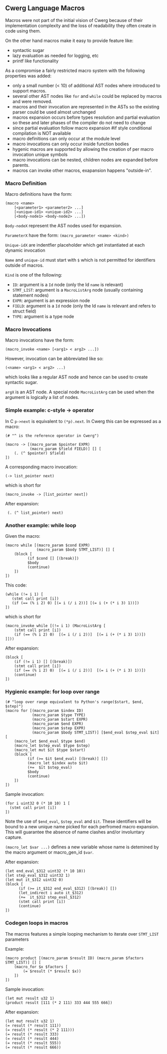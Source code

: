 ## Cwerg Language Macros

Macros were not part of the initial vision of Cwerg because of their 
implementation complexity and the loss of readability they often 
create in code using them.

On the other hand macros make it easy to provide feature like:
* syntactic sugar
* lazy evaluation as needed for logging, etc
* printf like functionality

As a compromise a fairly restricted macro system with the following properties was added:

* only a small number (< 10) of additional AST nodes where introduced to support macros.
* several other AST nodes like `for` and `while` could be replaced by macros and were removed.
* macros and their invocation are represented in the ASTs so the existing parser could be used
  almost unchanged
* macros expansion occurs before types resolution and partial evaluation so these and later phases
  of the compiler do not need to change
* since partial evaluation follow macro expansion #if style conditional compilation is NOT available
* macro definitions can only occur at the module level
* macro invocations can only occur inside function bodies
* hygenic macros are supported by allowing the creation of per macro invocation unique symbols
* macro invocations can be nested, children nodes are expanded before parents.
* macros can invoke other macros, exapansion happens "outside-in".

### Macro Definition

Macro definitions have the form: 

```
(macro <name> 
    [<parameter1> <parameter2> ...] 
    [<unique-id1> <unique-id2> ...]
    [<body-node1> <body-node2> ...])
```
`Body-nodeX` represent the AST nodes used for expansion.

`ParameterX` have the form: `(macro_parameter <name> <kind>)`

`Unique-idX` are indentfier placeholder which get instantiated at each dynamic invocation

`Name` and `unique-id` must start with `$` which is not permitted for identifiers outside of macros.

`Kind` is one of the following:
* `ID`: argument is a `Id` node (only the Id `name` is relevant)
* `STMT_LIST`: argument is a `MacroListArg` node (usually containing statement nodes)
* `EXPR`:  argument is an expression node
* `FIELD`:  argument is a `Id` node (only the Id `name` is relevant and refers to struct field)
* `TYPE`:  argument is a type node

### Macro Invocations


Macro invocations have the form:
```
(macro_invoke <name> [<arg1> < arg2> ...])
```

However, invocation can be abbreviated like so:
```
(<name> <arg1> < arg2> ...)
```

which looks like a regular AST node and hence can be used
to create syntactic sugar.

`argX` is an AST node. A special node `MacroListArg` 
can be used when the argument is logically a list of nodes.

### Simple example: c-style -> operator

In C `p->next` is equivalent to `(*p).next`.
In Cwerg this can be expressed as a macro:

```
(# "^ is the reference operator in Cwerg")

(macro -> [(macro_param $pointer EXPR) 
           (macro_param $field FIELD)] [] [
    (. (^ $pointer) $field)
])
```

A corresponding macro invocation:

```
(-> list_pointer next)
```

which is short for

```
(macro_invoke -> [list_pointer next])
```

After expansion:

```
 (. (^ list_pointer) next)
```


### Another example: while loop

Given the macro:

```
(macro while [(macro_param $cond EXPR) 
              (macro_param $body STMT_LIST)] [] [
    (block [
          (if $cond [] [(break)])
          $body
          (continue)
    ])
])   
```

This code:
```
(while (!= i 1) [
   (stmt call print [i])
   (if (== (% i 2) 0) [(= i (/ i 2))] [(= i (+ (* i 3) 1))])
])
```

which is short for
```
(macro_invoke while [(!= i 1) (MacroListArg [
    (stmt call print [i])
    (if (== (% i 2) 0)  [(= i (/ i 2))]  [(= i (+ (* i 3) 1))])
]]))
```

After expansion:
```
(block [
    (if (!= i 1) [] [(break)])
    (stmt call print [i])
    (if (== (% i 2) 0)  [(= i (/ i 2))]  [(= i (+ (* i 3) 1))])
    (continue)
])

```

### Hygienic example: for loop over range

```
(# "loop over range equivalent to Python's range($start, $end, $step)")
(macro for [(macro_param $index ID) 
            (macro_param $type TYPE) 
            (macro_param $start EXPR) 
            (macro_param $end EXPR) 
            (macro_param $step EXPR) 
            (macro_param $body STMT_LIST)] [$end_eval $step_eval $it] [
    (macro_let $end_eval $type $end)
    (macro_let $step_eval $type $step)
    (macro_let mut $it $type $start)
    (block [
          (if (>= $it $end_eval) [(break)] [])
          (macro_let $index auto $it)
          (+=  $it $step_eval)
          $body
          (continue)
    ])
])
```

Sample invocation:
```
(for i uint32 0 (* 10 10) 1 [
  (stmt call print [i])
])
```

Note the use of `$end_eval`,  `$step_eval` and `$it`.
These identifiers will be bound to a new unique name
picked for each perfromed macro expansion. 
This will guarantee the absence of name clashes and/or involuntary capture.

`(macro_let $var ...)` defines a new variable whose name
is detemined by the macro argument or macro_gen_id `$var`. 

After expansion:
```
(let end_eval_$312 uint32 (* 10 10))
(let step_eval_$312 uint32 1)
(let mut it_$312 uint32 0)
(block [
      (if (>= it_$312 end_eval_$312) [(break)] [])
      (let_indirect i auto it_$312)
      (+=  it_$312 step_eval_$312)
      (stmt call print [i])
      (continue)
])
```


### Codegen loops in macros

The macros features a simple looping mechanism to iterate over
`STMT_LIST` parameters

Example:
```
(macro product [(macro_param $result ID) (macro_param $factors STMT_LIST)] [] [
    (macro_for $x $factors [
        (= $result (* $result $x))
    ])
])

```

Sample invocation:

```
(let mut result u32 1)
(product result [111 (* 2 111) 333 444 555 666])
```


After expansion:
```
(let mut result u32 1)
(= result (* result 111))
(= result (* result (* 2 111)))
(= result (* result 333)
(= result (* result 444)
(= result (* result 555))
(= result (* result 666))
```
